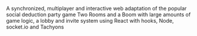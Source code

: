 A synchronized, multiplayer and interactive web adaptation of the popular social deduction party game Two Rooms and a Boom with large amounts of game logic, a lobby and invite system using React with hooks, Node, socket.io and Tachyons
